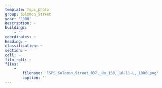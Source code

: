 ```yaml
---
template: fsps_photo
group: Solomon_Street
year: '1980'
description: ~
buildings:
    - ''
coordinates: ~
heading: ~
classification: ~
section: ~
cell: ~
film_roll: ~
files:
    -
        filename: 'FSPS_Solomon_Street_007,_No_158,_18-11-L,_1980.png'
        caption: ''
---
```

